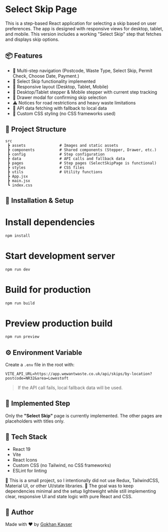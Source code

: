 # Select Skip Page

This is a step-based React application for selecting a skip based on user preferences. The app is designed with responsive views for desktop, tablet, and mobile. This version includes a working "Select Skip" step that fetches and displays skip options.

## 📦 Features

- 🔁 Multi-step navigation (Postcode, Waste Type, Select Skip, Permit Check, Choose Date, Payment.)
- 🎯 Select Skip functionality implemented
- 📱 Responsive layout (Desktop, Tablet, Mobile)
- 🧭 Desktop/Tablet stepper & Mobile stepper with current step tracking
- 🧊 Drawer modal for confirming skip selection
- ⚠️ Notices for road restrictions and heavy waste limitations
- 📡 API data fetching with fallback to local data
- 💅 Custom CSS styling (no CSS frameworks used)

## 📁 Project Structure

```
src
 ┣ assets               # Images and static assets
 ┣ components           # Shared components (Stepper, Drawer, etc.)
 ┣ config               # Step configuration
 ┣ data                 # API calls and fallback data
 ┣ pages                # Step pages (SelectSkipPage is functional)
 ┣ styles               # CSS files
 ┣ utils                # Utility functions
 ┣ App.jsx
 ┣ main.jsx
 ┗ index.css
```

## 🚀 Installation & Setup

# Install dependencies
```bash
npm install
```

# Start development server
```bash
npm run dev
```

# Build for production
```bash
npm run build
```

# Preview production build
```bash
npm run preview
```

## ⚙️ Environment Variable

Create a `.env` file in the root with:

```env
VITE_API_URL=https://app.wewantwaste.co.uk/api/skips/by-location?postcode=NR32&area=Lowestoft
```

> If the API call fails, local fallback data will be used.

## 🧪 Implemented Step

Only the **"Select Skip"** page is currently implemented. The other pages are placeholders with titles only.

## 🧠 Tech Stack

- React 19
- Vite
- React Icons
- Custom CSS (no Tailwind, no CSS frameworks)
- ESLint for linting

🔹 This is a small project, so I intentionally did not use Redux, TailwindCSS, Material UI, or other UI/state libraries.
🔹 The goal was to keep dependencies minimal and the setup lightweight while still implementing clear, responsive UI and state logic with pure React and CSS.

## 🙌 Author

Made with ❤️ by [Gokhan Kayser](https://www.linkedin.com/in/gokhan-kayser)
